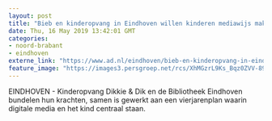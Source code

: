 ```yaml
---
layout: post
title: "Bieb en kinderopvang in Eindhoven willen kinderen mediawijs maken"
date: Thu, 16 May 2019 13:42:01 GMT
categories: 
- noord-brabant 
- eindhoven 
externe_link: "https://www.ad.nl/eindhoven/bieb-en-kinderopvang-in-eindhoven-willen-kinderen-mediawijs-maken~a3586553/"
feature_image: "https://images3.persgroep.net/rcs/XhMGzrL9Ks_Bqz0ZVV-89pFbHhc/diocontent/148352090/_fitwidth/400/?appId=21791a8992982cd8da851550a453bd7f&quality=0.7"
---
```


EINDHOVEN - Kinderopvang Dikkie & Dik en de Bibliotheek Eindhoven bundelen hun krachten, samen is gewerkt aan een vierjarenplan waarin digitale media en het kind centraal staan.
